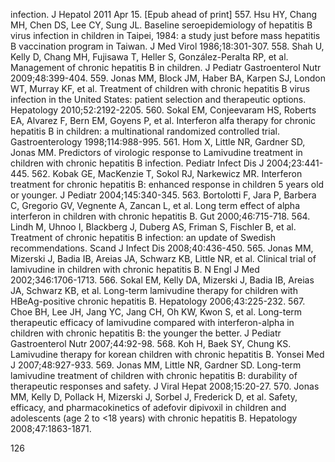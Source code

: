 infection. J Hepatol 2011 Apr 15. [Epub ahead of print]
557. Hsu HY, Chang MH, Chen DS, Lee CY, Sung JL. Baseline seroepidemiology of hepatitis B virus infection in children in Taipei, 1984: a study just before mass hepatitis B vaccination program in Taiwan. J Med Virol 1986;18:301-307.
558. Shah U, Kelly D, Chang MH, Fujisawa T, Heller S, González-Peralta RP, et al. Management of chronic hepatitis B in children. J Pediatr Gastroenterol Nutr 2009;48:399-404.
559. Jonas MM, Block JM, Haber BA, Karpen SJ, London WT, Murray KF, et al. Treatment of children with chronic hepatitis B virus infection in the United States: patient selection and therapeutic options. Hepatology 2010;52:2192-2205.
560. Sokal EM, Conjeevaram HS, Roberts EA, Alvarez F, Bern EM, Goyens P, et al. Interferon alfa therapy for chronic hepatitis B in children: a multinational randomized controlled trial. Gastroenterology 1998;114:988-995.
561. Hom X, Little NR, Gardner SD, Jonas MM. Predictors of virologic response to Lamivudine treatment in children with chronic hepatitis B infection. Pediatr Infect Dis J 2004;23:441-445.
562. Kobak GE, MacKenzie T, Sokol RJ, Narkewicz MR. Interferon treatment for chronic hepatitis B: enhanced response in children 5 years old or younger. J Pediatr 2004;145:340-345.
563. Bortolotti F, Jara P, Barbera C, Gregorio GV, Vegnente A, Zancan L, et al. Long term effect of alpha interferon in children with chronic hepatitis B. Gut 2000;46:715-718.
564. Lindh M, Uhnoo I, Blackberg J, Duberg AS, Friman S, Fischler B, et al. Treatment of chronic hepatitis B infection: an update of Swedish recommendations. Scand J Infect Dis 2008;40:436-450.
565. Jonas MM, Mizerski J, Badia IB, Areias JA, Schwarz KB, Little NR, et al. Clinical trial of lamivudine in children with chronic hepatitis B. N Engl J Med 2002;346:1706-1713.
566. Sokal EM, Kelly DA, Mizerski J, Badia IB, Areias JA, Schwarz KB, et al. Long-term lamivudine therapy for children with HBeAg-positive chronic hepatitis B. Hepatology 2006;43:225-232.
567. Choe BH, Lee JH, Jang YC, Jang CH, Oh KW, Kwon S, et al. Long-term therapeutic efficacy of lamivudine compared with interferon-alpha in children with chronic hepatitis B: the younger the better. J Pediatr Gastroenterol Nutr 2007;44:92-98.
568. Koh H, Baek SY, Chung KS. Lamivudine therapy for korean children with chronic hepatitis B. Yonsei Med J 2007;48:927-933.
569. Jonas MM, Little NR, Gardner SD. Long-term lamivudine treatment of children with chronic hepatitis B: durability of therapeutic responses and safety. J Viral Hepat 2008;15:20-27.
570. Jonas MM, Kelly D, Pollack H, Mizerski J, Sorbel J, Frederick D, et al. Safety, efficacy, and pharmacokinetics of adefovir dipivoxil in children and adolescents (age 2 to <18 years) with chronic hepatitis B. Hepatology 2008;47:1863-1871.

<PAGE>126
